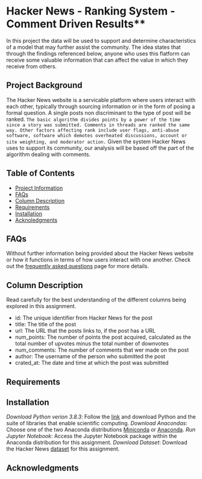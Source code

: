 # Hacker News - Ranking System - Comment Driven Results**

In this project the data will be used to support and determine characteristics of a model that may further assist the community. The idea states that through the findings referenced below, anyone who uses this flatform can receive some valuable information that can affect the value in which they receive from others. 

## Project Background

The Hacker News website is a servicable platform where users interact with each other, typically through sourcing information or in the form of posing a formal question. A single posts non discriminant to the type of post will be ranked. `The basic algorithm divides points by a power of the time since a story was submitted. Comments in threads are ranked the same way. Other factors affecting rank include user flags, anti-abuse software, software which demotes overheated discussions, account or site weighting, and moderator action.` Given the system Hacker News uses to support its community, our analysis will be based off the part of the algorithm dealing with comments. 

## Table of Contents
 * [Project Information](#project-information)
 * [FAQs](#faqs)
 * [Column Description](#column-description)
 * [Requirements](#requirements)
 * [Installation](#installation)
 * [Acknoledgments](#acknoledgments) 

## FAQs

  Without further information being provided about the Hacker News website or how it functions in terms of how users interact with one another. Check out the [frequently asked questions](https://news.ycombinator.com/newsfaq.html) page for more details.
  
## Column Description

 Read carefully for the best understanding of the different columns being explored in this assignment.

   * id: The unique identifier from Hacker News for the post
   * title: The title of the post
   * url: The URL that the posts links to, if the post has a URL
   * num_points: The number of points the post acquired, calculated as the total number of upvotes minus the total number of downvotes
   * num_comments: The number of comments that wer made on the post
   * author: The username of the person who submitted the post
   * crated_at: The date and time at which the post was submitted

## Requirements

## Installation

  *Download Python verion 3.8.3*: Follow the [link](https://www.python.org/downloads) and download Python and the suite of libraries that enable scientific computing.
  *Download Anacondas*: Choose one of the two Anaconda distributions [Miniconda](http://conda.pydata.org/miniconda.html) or [Anaconda](https://www.continuum.io/downloads).
  *Run Jupyter Notebook*: Access the Jupyter Notebook package within the Anaconda distribution for this assignment.
  *Download Dataset*: Download the Hacker News [dataset](https://www.kaggle.com/hacker-news/hacker-news-posts) for this assignment.

## Acknowledgments


